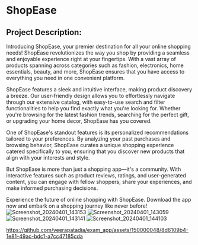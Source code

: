# ShopEase

## Project Description:

Introducing ShopEase, your premier destination for all your online shopping needs! ShopEase revolutionizes the way you shop by providing a seamless and enjoyable experience right at your fingertips. With a vast array of products spanning across categories such as fashion, electronics, home essentials, beauty, and more, ShopEase ensures that you have access to everything you need in one convenient platform.

ShopEase features a sleek and intuitive interface, making product discovery a breeze. Our user-friendly design allows you to effortlessly navigate through our extensive catalog, with easy-to-use search and filter functionalities to help you find exactly what you're looking for. Whether you're browsing for the latest fashion trends, searching for the perfect gift, or upgrading your home decor, ShopEase has you covered.

One of ShopEase's standout features is its personalized recommendations tailored to your preferences. By analyzing your past purchases and browsing behavior, ShopEase curates a unique shopping experience catered specifically to you, ensuring that you discover new products that align with your interests and style.

But ShopEase is more than just a shopping app—it's a community. With interactive features such as product reviews, ratings, and user-generated content, you can engage with fellow shoppers, share your experiences, and make informed purchasing decisions.

Experience the future of online shopping with ShopEase. Download the app now and embark on a shopping journey like never before!
![Screenshot_20240401_143153](https://github.com/veerapatadia/exam_app/assets/150000048/5790234a-fe28-4f2e-b862-8ff0d0468c56)
![Screenshot_20240401_143059](https://github.com/veerapatadia/exam_app/assets/150000048/123e7561-8f0a-4057-981b-f32b217b49d3)
![Screenshot_20240401_143141](https://github.com/veerapatadia/exam_app/assets/150000048/67ca47ee-b762-41e6-874f-0d3eb844aa97)
![Screenshot_20240401_144103](https://github.com/veerapatadia/exam_app/assets/150000048/bc568c0a-727c-4d04-a6f0-0d5ea7abfc3a)

https://github.com/veerapatadia/exam_app/assets/150000048/8d6109b4-1e81-49ac-bdc1-a7cc47185cda





